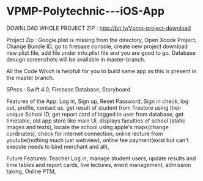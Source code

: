 # VPMP-Polytechnic---iOS-App
DOWNLOAD WHOLE PROJECT ZIP : http://bit.ly/Vpmp-project-download

Project Zip :
  Google.plist is missing from the directory, Open Xcode Project, Change Bundle ID, go to firebase console, create new project download new plizt file, add file under info.plist file and you are good to go. Database desugn screenshots will be available in master-branch. 

All the Code Which is helpfull for you to build same app as this is present in the master branch.

SPecs : 
  Swift 4.0,
  Firebase Database,
  Storyboard

Features of the App:
  Log in,
  Sign up,
  Reset Password,
  Sign in check,
  log out,
  profile,
  contact us,
  get result of student from firestore using their unique School ID,
  get report card of logged in user from database,
  get timetable,
  old app store like main Ui,
  displays faculties of school (static images and texts),
  locate the school using apple's maps(change cordinates),
  check for internet connection,
  online lecture from youtube(nothing much just webview),
  online fee payment(exist but can't execute needs to bind merchant and all),

  
Future Features:
  Teacher Log in,
  manage student users,
  update results and time tables and report cards,
  live lectures,
  event management,
  admission taking,
  Online PTM,
